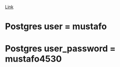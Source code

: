 ```Fruitables online web site Link 
```
[Link](https://viewer.diagrams.net/?tags=%7B%7D&highlight=0000FF&edit=_blank&layers=1&nav=1&title=Untitled%20Diagram.drawio#R7Z1rc6M4FoZ%2FTWo%2FdZclLrY%2FrpOeS016q3d6d7ZnvqQUo9hMYXBjkdj961fYCOwIO6htLJpzqrpmDAGMdV7x6PLqcOPcLtY%2Fp2w5%2F5gEPLqhg2B949zdUEroeCD%2Fl%2B%2FZ7Pb4ZLjbMUvDoDio2vE5%2FMaLncV5sywM%2BOrgQJEkkQiXhzunSRzzqTjYx9I0eTk87CmJDr91yWZc2%2FF5yiJ97%2F%2FCQMyLvb7nVn%2F4hYezefHV1HH83V8WTB1d%2FJTVnAXJy94u58ONc5smidh9WqxveZSXniqY3Xk%2FHflreWcpj0WTE%2F61fPfXz4OHzGdk8e9fbj%2B%2BW%2F3167viKs8syopfPM1WIlnwtLhpsVFFIe9%2FmX8U7DHfNVkJlooiYs5A7pAxECyM5anOHdluRxFbrsLt4bs98zAK7tkmyYS6kNqaPIVrHvy%2BC1h%2BrIzdvbxYvplf%2FEle%2FHNxM%2FmfWRTOYvl5Kn99%2Fo2TlK%2FkvdyzlSiOmItFVHzUi0r9bp4Kvt7bVRTdz1wWgUg38pDir9QrwlgIeTgotl%2F2ZKHUPt9ThOMXO1khxVl57SpY8kMRL4PYUS12p2P2e66%2ByTxJw295pKKiZPfjuN1%2BCRcRi6WsWfBq1yTZ1uNtPMIouk2iJA92nMRci3d%2BUJAmy%2F%2BwdMZFsWOZhLHYloM3kf9kydwO3ns3nrzXW7lNqm35Lz88FbdJvBKp1FV%2BDS7D%2B8LzEE9EsiwuGvEndf20KPf882MipJCPKuBkdXhbFoUMnKYqaEsEjiaCT78dlYH8%2FSJk0e%2FyScniWbQL2vbByaqg1US2tqzL8n1d8K%2BraiKL8ynaPvrmYRBwWW0nL%2FNQ8M9LNs0PepHseKvCnqwBb4drLz6OYXiKi1WFZnw1FslHVMyErD9ZHKy0mJf3%2Bf0ycDUZ%2FDcOv2b81zvLYlDP6d2xk5UMeRjP7ndn%2Bq%2FU4nVELevjldu%2FqHoaXe4K8vEQJY1QMmgRJb5tlPjNRXCdZwcPQnW9djniNY5V3zkyPNofeJDndRwlXRAIOHRQojdBER7XhsfYNjwo0ZugUPBRVQEECCV6W%2FKnMF2Jh5gtOFyCmGgEHENGSBDrBCHUNkLGYAEyahysvuNDzfvsiSBi4OHRXB%2Fg0EH0GSxkx9XZ4dlmBzGYDOsZPEjzcPWeHvpQRLbKvxQyPAz0AY8eBoMWSI%2B26DGyTg%2BD%2Ba%2B%2B0cNtHK7e00OfAOMLFkaA0dFcHPDQoU%2BVITqujY7SJ2oPHQZjl31Dx7BxuHqPDn3scjmXwXuIs8XjCS9t%2FwnSXCPwCOLjzHkHEOJaR4gPd%2Bq8qgMIEeLr3dBwkS9QgYsPA3mA44easEV82MTH0DY%2BqMEMWM%2FoUdYAhIcK%2Bp4KWBCkfLUCbdw1UAg8fmD3wz4%2FnMbrSFvjB9zeB8XOR1kUet9ja7zKloH8XsAAwQ7I0bIZYgekAwCxvgR9CLcDMsQOSFkUegdkmnL5lQ%2BwAWIgEXAAobrj4p%2B7TutpjrxiBoDsMypgxUPfrVssPqoJajlBfvluA%2FofmsHfpLHpNxbGifwzdTpor%2Feo%2Bx8gJaBBC0RZFLoFAlPQnKGXE40B77KNgSaXu4KA1FciUC7XmzQHStOGRXsJzeD2Jp3mXYW%2B08TB6awzFQKOHzXuGeTH1flRl4jmqvzw4aYx8zGPWVkUNYnMQrEBDQ8DeYCDh4vw6AA8anPQXJUeLlx6uEiPsih0esDOIWCgDXDocNBG1wV01KWgue7AFVwfnYM%2BurIo0Ed3rkTgEcSg0YkEaY0gdWlorksQA0tF3wjSPFy9J4juqEAjnZlEwBHErdFMKDanKXID3UXX2D3VnovONUh6DBr9JoMVzdPldsVFpx4jMF10ZSVA%2BHu6%2BwVddGfoBVxLwKMIlEv3Jc2BYt1F5xkMSvesK1nWAKSJpw9Jg3dBGMgDHDzoCOeyOkAP6x46OoI7l1XVAeQHHemzWbCNECbqgIePMXY%2BOoAP%2By46Oobb%2FagqAfKDjvV2BHB%2BGKgDHj9MEiEjP1rjh3UrHTVZy9U3fvj4Rp6qLHRnFHohDEUCECP4TtAuYMS6n476Bv3R3mEEXwtalYXeHUVTtqFIwGFElc2eMHgw48riIB%2FA82SWxCz6UO2dpPntcEWH6pj7ZKuJPDZ%2FcyE2BVVYJpLDyPF1KL6oh4X8%2FGf%2B%2Bb1XbN2t9%2F50p4gjg5xuvuxv7J2Vb1anbbfUebpK1E9OsnTKT9GgcGAIhbBjB6q45SV3Ul4pj5gIn%2FnBfVw%2BVan%2BILiVIpolKXolD%2Bu5r9ZAFjSve81FHczLnZePHQ4ONGvVmSQnbT6b0RWr5FAfGgBklRzi4EBZFPrYAFolz9ALuAbeEDPYXnyYwBwo1q2SQ7hv8B1i%2BtqyKPSFONOiZwDaLmkgEXAAUY8pBIhNgFh3S47gZqwtawACZKTPNcC2uhhoAx450GffAXLYN0oC9tmjzb4qCn1IE10uZhKBRxDMGdUFgli3So7g5owaYc6osij0MUw0uJhJBBxBahZrLdMkyKYC37542gvReMjJc9t67JsssAKNf4OHhcHSnK6YIWrWVwEyQ4yxC1kWhd6FRDPEGXqB1xrA%2FuTF%2B5PmQLFuhhjD7U6OsTtZFoXenSy6BqC9EAYKgccPTGTbAX5Y90KQgYEnpm8AwTS2lQx0TwxsN4SBOMCxgwz0oUiEx9XhYd8OQQZw80ZVlQDxQQY1iWvRjW0mEngYIbigpwsYse6JIATukp6qEiBGCNEHJQK%2BmqbhUoRJDBgjBiLpM0Z%2Bmz19CLKRE%2F%2FxnGaTr58en7Ov7zB5VBcgcs3kUbUyMOiS%2FrgIOVkBQAGktiT03ugijB9edjcFgR5n6gMcOzBFTQfYUb6t0Ro7QGSvPVkBkB26n6Zix4PYLGHMhZwpEnAAwRGsLgDEtQ0QEONXJysAAkQfu1qwNfjOBw5cHe%2BXGVhvEB6twaNpptTW4EFA5KM5XQUQH0QfwKz4AbwDYiCTPlOkPic8RYx0ACPO4IoYOSIEEBx5oxKAAsmRsqgjSZw9sanIUp6CwMjZKgHHEUJxLKsLHLG%2BRp1QEKNZb1QC5Aih%2BohWyoR8WMMliIk%2B4BGk5u2PSJDrE8T6onTiw12VXlUCJAjx9ZZEuGAzGCNZZ8sDHkAGBkYcBEhrAOnAqnSDlkTfAFJWAgQIGegNiWUaTiEDxEAeAAFiMHSBAGkLIG4HFqYbpLfpHUCav%2Fq99wCp8dhsAQJnQv1sjcCjiIvjWF2giP116S7gcSwXx7GqstCbldNksZAlCDu7iYFG4FHExNaJFGmNItdcmH5ECLS5EPpGkbISIEUI0Zen42vDDEUCDyMU3xzSAYx411yjfkQIcN89WVUCxAih%2BiQpvjvMUCQAMeJryuDBjKsXucgn8DyZJTGLPlR7J2l%2BP1zhoTrmPtmKIg%2FO31yITYEVlonkMHR8HYov6mkhP%2F%2BZf37vFVt3670%2F3SnkyCinmy%2F7G3tn5ZvVadstdZ4uk6JZsUqydMpPFM6wGOYRimFHS1Gl88yL7qTAUh4xET7zgxu5PBOUkvSBCXwn3GFV95UrTmXeb%2BqzLrPTtBA9HCFo1rQzoUBZJX6ct8IRRx8hAPRauKoeYOuOOHp3D18Md45i4DX1HMxqd%2FERg%2B%2FAin0bvgMir90blQCZQhzdz4DTl2YaAUgRXA7cBYrY9%2BI7gJcDO7gcuCoL3VIrywRGaruz1QGOHxSz23WCH%2FZfEkdh5Ld7oxYgQGiND2qarWSEeAq6H2IiEnAcIS5ypBMc6YAbHy5HqlqAHCFuDUfQR2kmEoAcQR9lJzhi34%2FvAjZSumikrMoCjZRniwQeRzy9PzKRwT6VFhGm467MAqGe%2FG7TNy2U7%2FO5%2FLPfQ8vd5S13nnErwL7lztM7EZAsdx5a7qqyQMvdZRUDsFGAlrvLdy7NsWLfcucBttx5aLmryqLGcodzXWYiAYgR9Nx1ASP2PXceYM%2Bdh567qix0z91Uhhs4QtB2d7RwKKYL6QRCOmC7A5wvhGK%2BkL2y0LukS7bZrv6BnQTXRCXwQGLSBEWQtAcS6747WtMIBQMSD3Opl2WhRlf1ZaSAGWIgEHAMIWNMpN4Jhtj33I0BZ1IfYyb1qixqMqmjd9tMJOA4QlXaPeSIVY5Q60lw6cBgeLNnHKlqAXKEDvTBTfRuG4oEHEeIXz%2BddpolN%2BCM24NXxm0yaPjcp8PWOhDqytgEuKBxu6wPP5Bxe6g7%2BCEZt4fNW219bwSQod4tQOP2OYqB1yIYol3i8j1Lc6zYN24P4bolqkqATCFD3S2BjjsDgQBEiMH0OCKkNYTYN22rbwOJkObx6j1CRnoPdZkmQTaFTpHmGoFHkRFOcXWBIvZ922QEd4qrqgWIETLSe6QFRlYPcbZ45ClglhgIBRxLKEXbXSdYYt%2B6TeHa7qpagCyhVLfdrebhcnkqa1nvIWKiEHgQKVN7IkSsQsS6d5uavKa2bxAxSHDbe4jUvKVWJLKiPyzTcArZc2cgEngcqUm0iBy5Pkc64N2uybMIhiNlLUCO0JpkibgGyFAkADlikFkROdIeR1z7HDEY3uwdR7zGAes%2FR%2FTBTVwDZCgScBwhY09TBg9mXJmx5SN4nsySmEUfqr2TNL8frvhQHXOfbEWRB%2BdvLsSm4ArLRHIYOr4OxZe9z3%2Fml3rvFVt3a%2FUgyTcUc%2FRwFwMxqyRLp%2FzUj1RWC6FodOxItew4L4KTQkl5xET4zA9upIX1nVajMzCIjgxKuvmyv7F3Vr5ZnbbdukBU1QPvzaiWhs2uhJX4P0qlu35YvYZBLXvwXQkqHWNdPTeoZT7srgTV1xtVUxkydW1cJauaTGUrS3WMGvaLyp0txA5T9jXrIps0pv3m2Ya7skaW1qxzB7RGtqoH2EmmNevmcY3sOYoB12OmNSvuEStnjrx%2BB1asr5GlNevtLT9DrjfwOmzeQOw%2FU%2FSJ3KKPAHqBk4lG4FFkhKb0LlDE%2BjJZOgLsSR%2BhJ70qC320ImYLyPN2BuqAxw%2BTBC3Ij9b4YX%2BBLK1J0QIGIEN8x2pVFjXvWEUfoZlIAHIE37HaCY7YXxw7hPuS1aoWIEdoTQIv9BEaigQeR0Y%2FoPvl%2FYDQmwMHzHDk3pz2wGy3PvE0lCW2dXLUc6GpMaYcJH3TGqNWQ3TFGaNGzn6kgN9cye7kNzaxXdzDtj31n2nKNnsHFA2m6sqf8h3Vc4qoYBatEY94%2BwJ58%2Fix470S1O4OLvuIGRNU3LHCIY7bUHLEteZx%2Fm329CHIRk78x3OaTb5%2BenzOvso715obH9n64WXLs3fvbqjPFjmwZ2JbQIPVPJP%2FXbD1KolEwGK58ZXF0zmTHx6TVLYPQnlOlB8dhM%2Fy4%2FbEj2F84pKJyJ5n%2BQW%2BJv%2FYhNFse9Vn9i0Oy2Pjx9Vye%2FTu0vKn7l395BfuLsxS9ij%2FH6dsnd8oj2ZhxDaL8NuxK75WehSFyxX%2FntaM8TTceHhYvd2aQa7a5ipxvbZU4tqs%2BxdfplD7G2vs7CdrTOsVWG6mSSL2H%2BNSbvOPScDzI%2F4P)

# Postgres user = mustafo
# Postgres user_password = mustafo4530